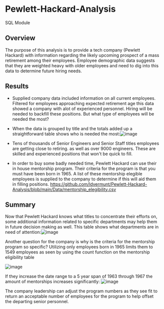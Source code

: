 # Pewlett-Hackard-Analysis
SQL Module
## Overview
The purpose of this analysis is to provide a tech company (Pewlett Hackard) with information regarding the likely upcoming prospect of a mass retirement among their employees.  Employee demographic data suggests that they are weighted heavy with older employees and need to dig into this data to determine future hiring needs.  
## Results
  * Supplied company data included information on all current employees.  Filtered for employees approaching expected retirement age this data showed a company with alot of experienced personnel.  Hiring will be needed to backfill these positions.  But what type of employees will be needed the most?
  
  * When the data is grouped by title and the totals added up a straightforward table shows who is needed the most:![image](https://user-images.githubusercontent.com/111530580/194095573-b0e0f1ba-7d2a-49ae-b76e-6d0d85eb2aa8.png)
  
  * Tens of thousands of Senior Engineers and Senior Staff titles employees are getting close to retiring.  as well as over 9000 engineers.  These are skilled and experienced positions that won't be quick to fill.
  
  * In order to buy some badly needed time, Pewlett Hackard can use their in house mentorship program.  Their criteria for the program is that you must have been born in 1965.  A list of these mentorship elegible employees is supplied to the company to determine if this will aid them in filling positions.  https://github.com/ldvermunt/Pewlett-Hackard-Analysis/blob/main/Data/mentorship_elegibility.csv
  
  ## Summary
  Now that Pewlett Hackard knows what titles to concentrate their efforts on, some additional information related to specific departments may help them in future decision making as well. This table shows what departments are in need of attention:![image](https://user-images.githubusercontent.com/111530580/194108106-56a26375-4f5c-4751-8e75-08be796ee780.png)
  
  Another question for the company is why is the criteria for the mentorship program so specific?  Utilizing only employees born in 1965 limits them to 1549 employees as seen by using the count function on the mentorship eligibility table
  
  ![image](https://user-images.githubusercontent.com/111530580/194110009-e5b9c149-e214-4b42-af18-505267e97354.png)
  
  If they increase the date range to a 5 year span of 1963 through 1967 the amount of mentorships increases significantly: ![image](https://user-images.githubusercontent.com/111530580/194110960-552236c0-8667-408b-ba10-b5dd63d2b701.png)
  
  The company leadership can adjust the program numbers as they see fit to return an acceptable number of employees for the program to help offset the departing senior personnel.



